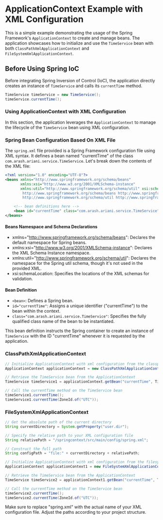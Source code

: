 # ApplicationContext Example with XML Configuration
This is a simple example demonstrating the usage of the Spring Framework's `ApplicationContext` to create and manage beans. 
The application showcases how to initialize and use the `TimeService` bean with both `ClassPathXmlApplicationContext` and `FileSystemXmlApplicationContext`.

## Before Using Spring IoC
Before integrating Spring Inversion of Control (IoC), the application directly creates an instance of `TimeService` and calls its `currentTime` method.

```java
TimeService timeService = new TimeService();
timeService.currentTime();
```

### Using ApplicationContext with XML Configuration
In this section, the application leverages the `ApplicationContext` to manage the lifecycle of the `TimeService` bean using XML configuration.

### Spring Bean Configuration Based On XML File
The `spring.xml` file provided is a Spring Framework configuration file using XML syntax. It defines a bean named "currentTime" of the class `com.arash.ariani.service.TimeService`.
Let's break down the contents of the XML file:
```xml
<?xml version="1.0" encoding="UTF-8"?>
<beans xmlns="http://www.springframework.org/schema/beans"
       xmlns:xsi="http://www.w3.org/2001/XMLSchema-instance"
       xmlns:util="http://www.springframework.org/schema/util" xsi:schemaLocation="
        http://www.springframework.org/schema/beans http://www.springframework.org/schema/beans/spring-beans.xsd
        http://www.springframework.org/schema/util http://www.springframework.org/schema/util/spring-util.xsd">

    <!-- bean definitions here -->
    <bean id="currentTime" class="com.arash.ariani.service.TimeService"></bean>
</beans>
```
#### Beans Namespace and Schema Declarations
- xmlns="http://www.springframework.org/schema/beans": Declares the default namespace for Spring beans.
- xmlns:xsi="http://www.w3.org/2001/XMLSchema-instance": Declares the XML Schema Instance namespace.
- xmlns:util="http://www.springframework.org/schema/util": Declares the namespace for the Spring util schema, though it's not used in the provided XML.
- xsi:schemaLocation: Specifies the locations of the XML schemas for validation.

#### Bean Definition
- `<bean>`: Defines a Spring bean.
- `id="currentTime"`: Assigns a unique identifier ("currentTime") to the bean within the context.
- `class="com.arash.ariani.service.TimeService"`: Specifies the fully qualified class name of the bean to be instantiated.

This bean definition instructs the Spring container to create an instance of `TimeService` with the ID "currentTime" whenever it is requested by the application.

### ClassPathXmlApplicationContext
```java
// Initialize ApplicationContext with xml configuration from the classpath
ApplicationContext applicationContext = new ClassPathXmlApplicationContext("spring.xml");

// Retrieve the TimeService bean from the ApplicationContext
TimeService timeService1 = applicationContext.getBean("currentTime", TimeService.class);

// Call the currentTime method on the TimeService bean
timeService1.currentTime();
timeService1.currentTime(ZoneId.of("UTC"));
```
### FileSystemXmlApplicationContext

```java
// Get the absolute path of the current directory
String currentDirectory = System.getProperty("user.dir");

// Specify the relative path to your XML configuration file
String relativePath = "/springcontext/src/main/config/spring.xml";

// Construct the full path
String configPath = "file:" + currentDirectory + relativePath;

// Initialize ApplicationContext with xml configuration from the filesystem
ApplicationContext applicationContext1 = new FileSystemXmlApplicationContext(configPath);

// Retrieve the TimeService bean from the ApplicationContext
TimeService timeService2 = applicationContext1.getBean("currentTime", TimeService.class);

// Call the currentTime method on the TimeService bean
timeService2.currentTime();
timeService2.currentTime(ZoneId.of("UTC"));

```

Make sure to replace "spring.xml" with the actual name of your XML configuration file. Adjust the paths according to your project structure.

